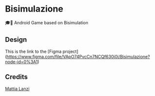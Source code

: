 # Bisimulazione
🎓📱 Android Game based on Bisimulation

## Design
This is the link to the [Figma project] (https://www.figma.com/file/VApO74PvcCn7NCQf630j0i/Bisimulazione?node-id=0%3A1)

## Credits

[Mattia Lanzi](https://github.com/TiaLanzi)
